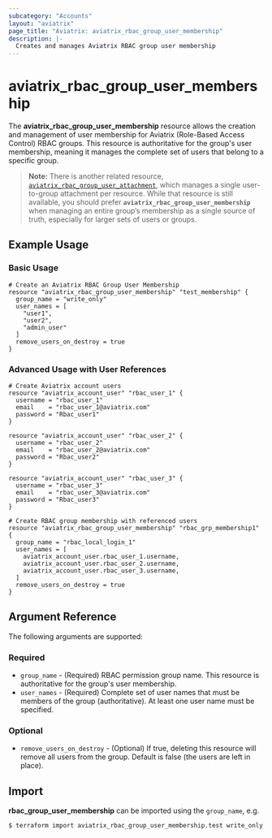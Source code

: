 ```yaml
---
subcategory: "Accounts"
layout: "aviatrix"
page_title: "Aviatrix: aviatrix_rbac_group_user_membership"
description: |-
  Creates and manages Aviatrix RBAC group user membership
---
```

# aviatrix_rbac_group_user_membership
The **aviatrix_rbac_group_user_membership** resource allows the creation and management of user membership for Aviatrix (Role-Based Access Control) RBAC groups. This resource is authoritative for the group's user membership, meaning it manages the complete set of users that belong to a specific group.

> **Note:** There is another related resource, [`aviatrix_rbac_group_user_attachment`](./aviatrix_rbac_group_user_attachment.md), which manages a single user-to-group attachment per resource. While that resource is still available, you should prefer **`aviatrix_rbac_group_user_membership`** when managing an entire group’s membership as a single source of truth, especially for larger sets of users or groups.

## Example Usage

### Basic Usage
```hcl
# Create an Aviatrix RBAC Group User Membership
resource "aviatrix_rbac_group_user_membership" "test_membership" {
  group_name = "write_only"
  user_names = [
    "user1",
    "user2",
    "admin_user"
  ]
  remove_users_on_destroy = true
}
```

### Advanced Usage with User References
```hcl
# Create Aviatrix account users
resource "aviatrix_account_user" "rbac_user_1" {
  username = "rbac_user_1"
  email    = "rbac_user_1@aviatrix.com"
  password = "Rbac_user1"
}

resource "aviatrix_account_user" "rbac_user_2" {
  username = "rbac_user_2"
  email    = "rbac_user_2@aviatrix.com"
  password = "Rbac_user2"
}

resource "aviatrix_account_user" "rbac_user_3" {
  username = "rbac_user_3"
  email    = "rbac_user_3@aviatrix.com"
  password = "Rbac_user3"
}

# Create RBAC group membership with referenced users
resource "aviatrix_rbac_group_user_membership" "rbac_grp_membership1" {
  group_name = "rbac_local_login_1"
  user_names = [
    aviatrix_account_user.rbac_user_1.username,
    aviatrix_account_user.rbac_user_2.username,
    aviatrix_account_user.rbac_user_3.username,
  ]
  remove_users_on_destroy = true
}
```

## Argument Reference
The following arguments are supported:

### Required
* `group_name` - (Required) RBAC permission group name. This resource is authoritative for the group's user membership.
* `user_names` - (Required) Complete set of user names that must be members of the group (authoritative). At least one user name must be specified.

### Optional
* `remove_users_on_destroy` - (Optional) If true, deleting this resource will remove all users from the group. Default is false (the users are left in place).

## Import
**rbac_group_user_membership** can be imported using the `group_name`, e.g.

```
$ terraform import aviatrix_rbac_group_user_membership.test write_only
```
